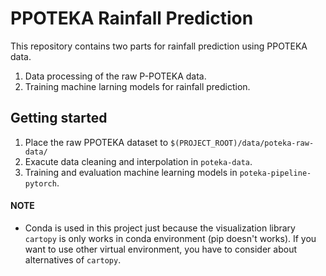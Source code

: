 # PPOTEKA Rainfall Prediction

This repository contains two parts for rainfall prediction using PPOTEKA data.

1. Data processing of the raw P-POTEKA data.
2. Training machine larning models for rainfall prediction.

## Getting started

1. Place the raw PPOTEKA dataset to `$(PROJECT_ROOT)/data/poteka-raw-data/`
2. Exacute data cleaning and interpolation in `poteka-data`.
3. Training and evaluation machine learning models in `poteka-pipeline-pytorch`.

#### NOTE

- Conda is used in this project just because the visualization library `cartopy`
  is only works in conda environment (pip doesn't works). If you want to use
  other virtual environment, you have to consider about alternatives of
  `cartopy`.
